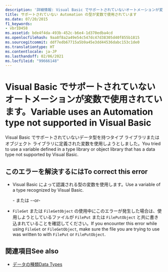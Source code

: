 ```yaml
---
description: '詳細情報: Visual Basic でサポートされていないオートメーションが変数で使用されています。'
title: サポートされていない Automation の型が変数で使用されています
ms.date: 07/20/2015
f1_keywords:
- vbrID458
ms.assetid: bde4f4da-493b-452c-b6e4-1d370edba4cd
ms.openlocfilehash: 9aa8f8a2a49e54c547dc47d38305d40f855b1815
ms.sourcegitcommit: ddf7edb67715a5b9a45e3dd44536dabc153c1de0
ms.translationtype: HT
ms.contentlocale: ja-JP
ms.lasthandoff: 02/06/2021
ms.locfileid: "99666148"
---
```

# <a name="variable-uses-an-automation-type-not-supported-in-visual-basic"></a><span data-ttu-id="771b0-103">Visual Basic でサポートされていないオートメーションが変数で使用されています。</span><span class="sxs-lookup"><span data-stu-id="771b0-103">Variable uses an Automation type not supported in Visual Basic</span></span>

<span data-ttu-id="771b0-104">Visual Basic でサポートされていないデータ型を持つタイプ ライブラリまたはオブジェクト ライブラリに定義された変数を使用しようとしました。</span><span class="sxs-lookup"><span data-stu-id="771b0-104">You tried to use a variable defined in a type library or object library that has a data type not supported by Visual Basic.</span></span>

## <a name="to-correct-this-error"></a><span data-ttu-id="771b0-105">このエラーを解決するには</span><span class="sxs-lookup"><span data-stu-id="771b0-105">To correct this error</span></span>

- <span data-ttu-id="771b0-106">Visual Basic によって認識される型の変数を使用します。</span><span class="sxs-lookup"><span data-stu-id="771b0-106">Use a variable of a type recognized by Visual Basic.</span></span>

     <span data-ttu-id="771b0-107">\- または -</span><span class="sxs-lookup"><span data-stu-id="771b0-107">-or-</span></span>

- <span data-ttu-id="771b0-108">`FileGet` または `FileGetObject` の使用中にこのエラーが発生した場合は、使用しようとしているファイルが `FilePut` または `FilePutObject` と共に書き込まれていることを確認してください。</span><span class="sxs-lookup"><span data-stu-id="771b0-108">If you encounter this error while using `FileGet` or `FileGetObject`, make sure the file you are trying to use was written to with `FilePut` or `FilePutObject`.</span></span>

## <a name="see-also"></a><span data-ttu-id="771b0-109">関連項目</span><span class="sxs-lookup"><span data-stu-id="771b0-109">See also</span></span>

- [<span data-ttu-id="771b0-110">データの種類</span><span class="sxs-lookup"><span data-stu-id="771b0-110">Data Types</span></span>](../data-types/index.md)
